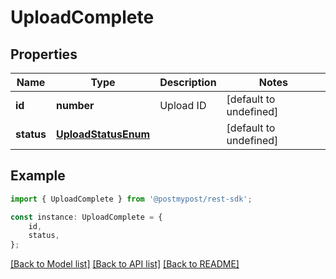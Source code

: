 # UploadComplete


## Properties

Name | Type | Description | Notes
------------ | ------------- | ------------- | -------------
**id** | **number** | Upload ID | [default to undefined]
**status** | [**UploadStatusEnum**](UploadStatusEnum.md) |  | [default to undefined]

## Example

```typescript
import { UploadComplete } from '@postmypost/rest-sdk';

const instance: UploadComplete = {
    id,
    status,
};
```

[[Back to Model list]](../README.md#documentation-for-models) [[Back to API list]](../README.md#documentation-for-api-endpoints) [[Back to README]](../README.md)
